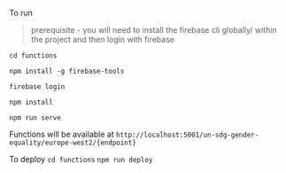 To run

> prerequisite - you will need to install the firebase cli globally/ within the project and then login with firebase

`cd functions`

`npm install -g firebase-tools`

`firebase login`

`npm install`

`npm run serve`

Functions will be available at `http://localhost:5001/un-sdg-gender-equality/europe-west2/{endpoint}`

To deploy
`cd functions`
`npm run deploy`

